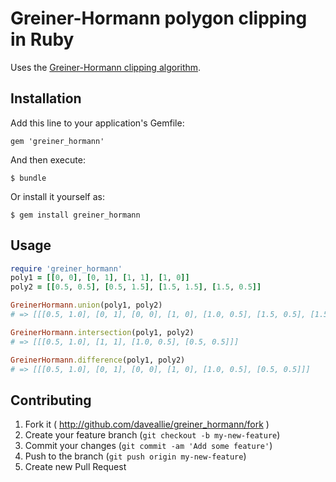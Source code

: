 # Greiner-Hormann polygon clipping in Ruby

Uses the [Greiner-Hormann clipping algorithm](https://en.wikipedia.org/wiki/Greiner%E2%80%93Hormann_clipping_algorithm).

## Installation

Add this line to your application's Gemfile:

    gem 'greiner_hormann'

And then execute:

    $ bundle

Or install it yourself as:

    $ gem install greiner_hormann

## Usage

```ruby
require 'greiner_hormann'
poly1 = [[0, 0], [0, 1], [1, 1], [1, 0]]
poly2 = [[0.5, 0.5], [0.5, 1.5], [1.5, 1.5], [1.5, 0.5]]

GreinerHormann.union(poly1, poly2)
# => [[[0.5, 1.0], [0, 1], [0, 0], [1, 0], [1.0, 0.5], [1.5, 0.5], [1.5, 1.5], [0.5, 1.5]]]

GreinerHormann.intersection(poly1, poly2)
# => [[[0.5, 1.0], [1, 1], [1.0, 0.5], [0.5, 0.5]]]

GreinerHormann.difference(poly1, poly2)
# => [[[0.5, 1.0], [0, 1], [0, 0], [1, 0], [1.0, 0.5], [0.5, 0.5]]]
```

## Contributing

1. Fork it ( http://github.com/daveallie/greiner_hormann/fork )
2. Create your feature branch (`git checkout -b my-new-feature`)
3. Commit your changes (`git commit -am 'Add some feature'`)
4. Push to the branch (`git push origin my-new-feature`)
5. Create new Pull Request
